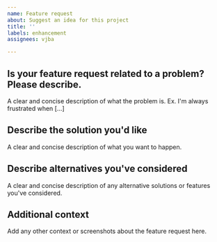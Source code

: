 ```yaml
---
name: Feature request
about: Suggest an idea for this project
title: ''
labels: enhancement
assignees: vjba

---
```


## **Is your feature request related to a problem? Please describe.**
A clear and concise description of what the problem is. Ex. I'm always frustrated when [...]

## **Describe the solution you'd like**
A clear and concise description of what you want to happen.

## **Describe alternatives you've considered**
A clear and concise description of any alternative solutions or features you've considered.

## **Additional context**
Add any other context or screenshots about the feature request here.
